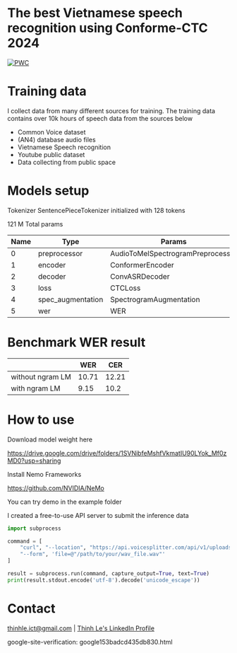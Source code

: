 # The best Vietnamese speech recognition using Conforme-CTC 2024

[![PWC](https://avatars.githubusercontent.com/u/1728152?s=48&v=4)](https://github.com/NVIDIA/NeMo)

# Training data

I collect data from many different sources for training. The training data contains over 10k hours of speech data from the sources below

- Common Voice dataset
- (AN4) database audio files
- Vietnamese Speech recognition
- Youtube public dataset
- Data collecting from public space

# Models setup

Tokenizer SentencePieceTokenizer initialized with 128 tokens

121 M Total params

| Name              | Type                              | Params
|---|---|--- |
0 | preprocessor      | AudioToMelSpectrogramPreprocessor | 0     
1 | encoder           | ConformerEncoder                  | 121 M 
2 | decoder           | ConvASRDecoder                    | 66.2 K
3 | loss              | CTCLoss                           | 0     
4 | spec_augmentation | SpectrogramAugmentation           | 0     
5 | wer               | WER                               | 0     


# Benchmark WER result


| | WER | CER |
|---|---|--- |
|without ngram LM| 10.71 | 12.21
|with ngram LM| 9.15 | 10.2

# How to use

Download model weight here

https://drive.google.com/drive/folders/1SVNibfeMshfVkmatIU90LYok_Mf0zMD0?usp=sharing

Install Nemo Frameworks

https://github.com/NVIDIA/NeMo

You can try demo in the example folder

I created a free-to-use API server to submit the inference data

```python
import subprocess

command = [
    "curl", "--location", "https://api.voicesplitter.com/api/v1/uploads",
    "--form", 'file=@"/path/to/your/wav_file.wav"'
]

result = subprocess.run(command, capture_output=True, text=True)
print(result.stdout.encode('utf-8').decode('unicode_escape'))
```

# Contact

thinhle.ict@gmail.com | [Thinh Le's LinkedIn Profile](https://www.linkedin.com/in/thinhleict/)

google-site-verification: google153badcd435db830.html
